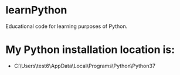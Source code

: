 # learnPython
Educational code for learning purposes of Python.

# My Python installation location is:
- C:\Users\test6\AppData\Local\Programs\Python\Python37
